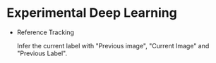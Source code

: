 # Experimental Deep Learning

* Reference Tracking 
  
    Infer the current label with "Previous image", "Current Image" and "Previous Label".